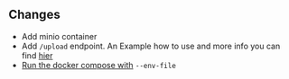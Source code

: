 <!--
SPDX-FileCopyrightText: 2021
- Kotyba Alhaj Taha <kotyba.alhaj-taha@ufz.de>
- Helmholtz Centre for Environmental Research GmbH - UFZ (UFZ, https://www.ufz.de)

SPDX-License-Identifier: HEESIL-1.0
-->

## Changes
- Add minio container 
- Add `/upload` endpoint. An Example how to use and more info you can find [hier](https://gitlab.hzdr.de/hub-terra/sms/backend/-/blob/master/docs/s3.md)
- [Run the docker compose with](https://gitlab.hzdr.de/hub-terra/sms/backend/-/blob/master/docs/installation.md) `--env-file`

